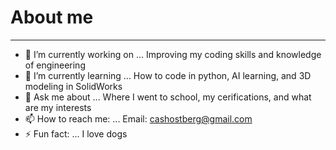 # About me
---
- 🔭 I’m currently working on ... Improving my coding skills and knowledge of engineering
- 🌱 I’m currently learning ... How to code in python, AI learning, and 3D modeling in SolidWorks
- 💬 Ask me about ... Where I went to school, my cerifications, and what are my interests
- 📫 How to reach me: ... Email: cashostberg@gmail.com
- ⚡ Fun fact: ... I love dogs
